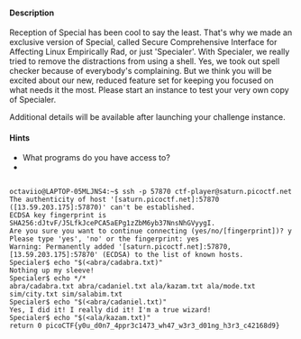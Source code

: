 #### Description

Reception of Special has been cool to say the least. That's why we made an exclusive version of Special, called Secure Comprehensive Interface for Affecting Linux Empirically Rad, or just 'Specialer'. With Specialer, we really tried to remove the distractions from using a shell. Yes, we took out spell checker because of everybody's complaining. But we think you will be excited about our new, reduced feature set for keeping you focused on what needs it the most. Please start an instance to test your very own copy of Specialer.

Additional details will be available after launching your challenge instance.

#### Hints 
- What programs do you have access to?
- 


```

octaviio@LAPTOP-05MLJNS4:~$ ssh -p 57870 ctf-player@saturn.picoctf.net
The authenticity of host '[saturn.picoctf.net]:57870 ([13.59.203.175]:57870)' can't be established.
ECDSA key fingerprint is SHA256:dJtvF/J5LfkJcePCA5aEPg1zZbM6yb37NnsNhGVyygI.
Are you sure you want to continue connecting (yes/no/[fingerprint])? y
Please type 'yes', 'no' or the fingerprint: yes
Warning: Permanently added '[saturn.picoctf.net]:57870,[13.59.203.175]:57870' (ECDSA) to the list of known hosts.
Specialer$ echo "$(<abra/cadabra.txt)"
Nothing up my sleeve!
Specialer$ echo */*
abra/cadabra.txt abra/cadaniel.txt ala/kazam.txt ala/mode.txt sim/city.txt sim/salabim.txt
Specialer$ echo "$(<abra/cadaniel.txt)"
Yes, I did it! I really did it! I'm a true wizard!
Specialer$ echo "$(<ala/kazam.txt)"
return 0 picoCTF{y0u_d0n7_4ppr3c1473_wh47_w3r3_d01ng_h3r3_c42168d9}


```

